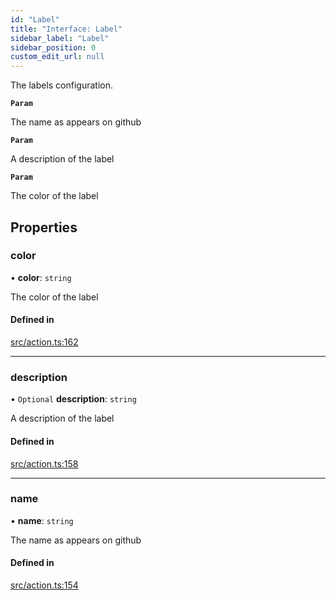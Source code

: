 ```yaml
---
id: "Label"
title: "Interface: Label"
sidebar_label: "Label"
sidebar_position: 0
custom_edit_url: null
---
```


The labels configuration.

**`Param`**

The name as appears on github

**`Param`**

A description of the label

**`Param`**

The color of the label

## Properties

### color

• **color**: `string`

The color of the label

#### Defined in

[src/action.ts:162](https://github.com/Resnovas/smartcloud/blob/b9e22a9/src/action.ts#L162)

___

### description

• `Optional` **description**: `string`

A description of the label

#### Defined in

[src/action.ts:158](https://github.com/Resnovas/smartcloud/blob/b9e22a9/src/action.ts#L158)

___

### name

• **name**: `string`

The name as appears on github

#### Defined in

[src/action.ts:154](https://github.com/Resnovas/smartcloud/blob/b9e22a9/src/action.ts#L154)
